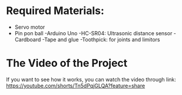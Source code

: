 # Required Materials:
- Servo motor
- Pin pon ball
-Arduino Uno 
-HC-SR04: Ultrasonic distance sensor
-Cardboard
-Tape and glue
-Toothpick: for joints and limitors




# The Video of the Project

If you want to see how it works, you can watch the video through link:
https://youtube.com/shorts/Tn5dPqjGLQA?feature=share
